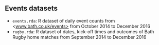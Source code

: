 ## Events datasets

* `events.rda`: R dataset of daily event counts from <www.bath.co.uk/events> from October 2014 to December 2016
* `rugby.rda`: R dataset of dates, kick-off times and outcomes of Bath Rugby home matches from September 2014 to December 2016